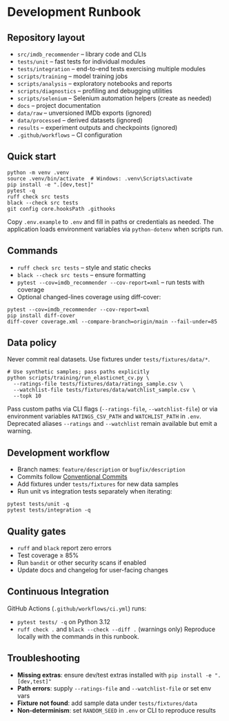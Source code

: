 # Development Runbook

## Repository layout
- `src/imdb_recommender` – library code and CLIs
- `tests/unit` – fast tests for individual modules
- `tests/integration` – end-to-end tests exercising multiple modules
- `scripts/training` – model training jobs
- `scripts/analysis` – exploratory notebooks and reports
- `scripts/diagnostics` – profiling and debugging utilities
- `scripts/selenium` – Selenium automation helpers (create as needed)
- `docs` – project documentation
- `data/raw` – unversioned IMDb exports (ignored)
- `data/processed` – derived datasets (ignored)
- `results` – experiment outputs and checkpoints (ignored)
- `.github/workflows` – CI configuration

## Quick start
```
python -m venv .venv
source .venv/bin/activate  # Windows: .venv\Scripts\activate
pip install -e ".[dev,test]"
pytest -q
ruff check src tests
black --check src tests
git config core.hooksPath .githooks
```
Copy `.env.example` to `.env` and fill in paths or credentials as needed. The
application loads environment variables via `python-dotenv` when scripts run.

## Commands
- `ruff check src tests` – style and static checks
- `black --check src tests` – ensure formatting
- `pytest --cov=imdb_recommender --cov-report=xml` – run tests with coverage
- Optional changed-lines coverage using diff-cover:
```
pytest --cov=imdb_recommender --cov-report=xml
pip install diff-cover
diff-cover coverage.xml --compare-branch=origin/main --fail-under=85
```

## Data policy
Never commit real datasets. Use fixtures under `tests/fixtures/data/*`.
```
# Use synthetic samples; pass paths explicitly
python scripts/training/run_elasticnet_cv.py \
  --ratings-file tests/fixtures/data/ratings_sample.csv \
  --watchlist-file tests/fixtures/data/watchlist_sample.csv \
  --topk 10
```
Pass custom paths via CLI flags (`--ratings-file`, `--watchlist-file`) or via
environment variables `RATINGS_CSV_PATH` and `WATCHLIST_PATH` in `.env`.
Deprecated aliases `--ratings` and `--watchlist` remain available but emit a warning.

## Development workflow
- Branch names: `feature/description` or `bugfix/description`
- Commits follow [Conventional Commits](https://www.conventionalcommits.org/)
- Add fixtures under `tests/fixtures` for new data samples
- Run unit vs integration tests separately when iterating:
```
pytest tests/unit -q
pytest tests/integration -q
```

## Quality gates
- `ruff` and `black` report zero errors
- Test coverage ≥ 85%
- Run `bandit` or other security scans if enabled
- Update docs and changelog for user-facing changes

## Continuous Integration
GitHub Actions (`.github/workflows/ci.yml`) runs:
- `pytest tests/ -q` on Python 3.12
- `ruff check .` and `black --check --diff .` (warnings only)
Reproduce locally with the commands in this runbook.

## Troubleshooting
- **Missing extras**: ensure dev/test extras installed with `pip install -e ".[dev,test]"`
- **Path errors**: supply `--ratings-file` and `--watchlist-file` or set env vars
- **Fixture not found**: add sample data under `tests/fixtures/data`
- **Non‑determinism**: set `RANDOM_SEED` in `.env` or CLI to reproduce results
